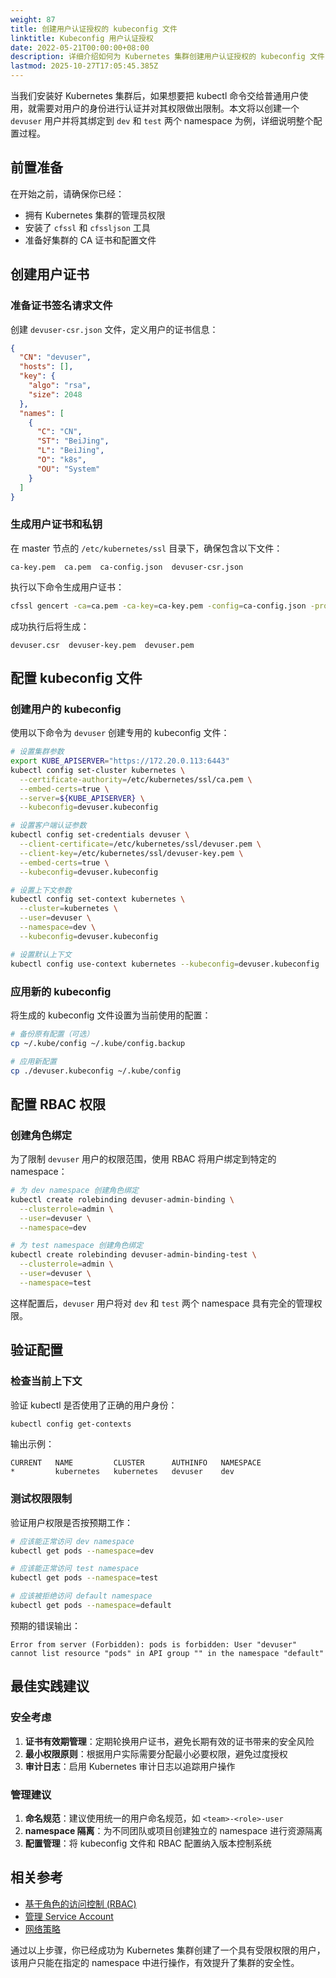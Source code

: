 ```yaml
---
weight: 87
title: 创建用户认证授权的 kubeconfig 文件
linktitle: Kubeconfig 用户认证授权
date: 2022-05-21T00:00:00+08:00
description: 详细介绍如何为 Kubernetes 集群创建用户认证授权的 kubeconfig 文件，包括 CA 证书生成、kubeconfig 配置和 RBAC 权限绑定的完整流程。
lastmod: 2025-10-27T17:05:45.385Z
---
```


当我们安装好 Kubernetes 集群后，如果想要把 kubectl 命令交给普通用户使用，就需要对用户的身份进行认证并对其权限做出限制。本文将以创建一个 `devuser` 用户并将其绑定到 `dev` 和 `test` 两个 namespace 为例，详细说明整个配置过程。

## 前置准备

在开始之前，请确保你已经：

- 拥有 Kubernetes 集群的管理员权限
- 安装了 `cfssl` 和 `cfssljson` 工具
- 准备好集群的 CA 证书和配置文件

## 创建用户证书

### 准备证书签名请求文件

创建 `devuser-csr.json` 文件，定义用户的证书信息：

```json
{
  "CN": "devuser",
  "hosts": [],
  "key": {
    "algo": "rsa",
    "size": 2048
  },
  "names": [
    {
      "C": "CN",
      "ST": "BeiJing",
      "L": "BeiJing",
      "O": "k8s",
      "OU": "System"
    }
  ]
}
```

### 生成用户证书和私钥

在 master 节点的 `/etc/kubernetes/ssl` 目录下，确保包含以下文件：

```text
ca-key.pem  ca.pem  ca-config.json  devuser-csr.json
```

执行以下命令生成用户证书：

```bash
cfssl gencert -ca=ca.pem -ca-key=ca-key.pem -config=ca-config.json -profile=kubernetes devuser-csr.json | cfssljson -bare devuser
```

成功执行后将生成：

```text
devuser.csr  devuser-key.pem  devuser.pem
```

## 配置 kubeconfig 文件

### 创建用户的 kubeconfig

使用以下命令为 `devuser` 创建专用的 kubeconfig 文件：

```bash
# 设置集群参数
export KUBE_APISERVER="https://172.20.0.113:6443"
kubectl config set-cluster kubernetes \
  --certificate-authority=/etc/kubernetes/ssl/ca.pem \
  --embed-certs=true \
  --server=${KUBE_APISERVER} \
  --kubeconfig=devuser.kubeconfig

# 设置客户端认证参数
kubectl config set-credentials devuser \
  --client-certificate=/etc/kubernetes/ssl/devuser.pem \
  --client-key=/etc/kubernetes/ssl/devuser-key.pem \
  --embed-certs=true \
  --kubeconfig=devuser.kubeconfig

# 设置上下文参数
kubectl config set-context kubernetes \
  --cluster=kubernetes \
  --user=devuser \
  --namespace=dev \
  --kubeconfig=devuser.kubeconfig

# 设置默认上下文
kubectl config use-context kubernetes --kubeconfig=devuser.kubeconfig
```

### 应用新的 kubeconfig

将生成的 kubeconfig 文件设置为当前使用的配置：

```bash
# 备份原有配置（可选）
cp ~/.kube/config ~/.kube/config.backup

# 应用新配置
cp ./devuser.kubeconfig ~/.kube/config
```

## 配置 RBAC 权限

### 创建角色绑定

为了限制 `devuser` 用户的权限范围，使用 RBAC 将用户绑定到特定的 namespace：

```bash
# 为 dev namespace 创建角色绑定
kubectl create rolebinding devuser-admin-binding \
  --clusterrole=admin \
  --user=devuser \
  --namespace=dev

# 为 test namespace 创建角色绑定
kubectl create rolebinding devuser-admin-binding-test \
  --clusterrole=admin \
  --user=devuser \
  --namespace=test
```

这样配置后，`devuser` 用户将对 `dev` 和 `test` 两个 namespace 具有完全的管理权限。

## 验证配置

### 检查当前上下文

验证 kubectl 是否使用了正确的用户身份：

```bash
kubectl config get-contexts
```

输出示例：

```text
CURRENT   NAME         CLUSTER      AUTHINFO   NAMESPACE
*         kubernetes   kubernetes   devuser    dev
```

### 测试权限限制

验证用户权限是否按预期工作：

```bash
# 应该能正常访问 dev namespace
kubectl get pods --namespace=dev

# 应该能正常访问 test namespace  
kubectl get pods --namespace=test

# 应该被拒绝访问 default namespace
kubectl get pods --namespace=default
```

预期的错误输出：

```text
Error from server (Forbidden): pods is forbidden: User "devuser" cannot list resource "pods" in API group "" in the namespace "default"
```

## 最佳实践建议

### 安全考虑

1. **证书有效期管理**：定期轮换用户证书，避免长期有效的证书带来的安全风险
2. **最小权限原则**：根据用户实际需要分配最小必要权限，避免过度授权
3. **审计日志**：启用 Kubernetes 审计日志以追踪用户操作

### 管理建议

1. **命名规范**：建议使用统一的用户命名规范，如 `<team>-<role>-user`
2. **namespace 隔离**：为不同团队或项目创建独立的 namespace 进行资源隔离
3. **配置管理**：将 kubeconfig 文件和 RBAC 配置纳入版本控制系统

## 相关参考

- [基于角色的访问控制 (RBAC)](../../auth/rbac)
- [管理 Service Account](../../config/service-account)
- [网络策略](../../auth/network-policy)

通过以上步骤，你已经成功为 Kubernetes 集群创建了一个具有受限权限的用户，该用户只能在指定的 namespace 中进行操作，有效提升了集群的安全性。
